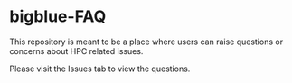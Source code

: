 # bigblue-FAQ
This repository is meant to be a place where users can raise questions or concerns about HPC related issues.

Please visit the Issues tab to view the questions.
